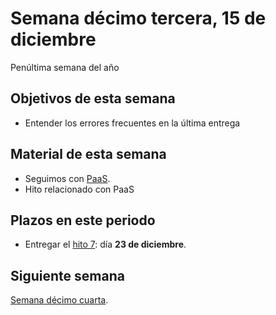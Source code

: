# Semana décimo tercera, 15 de diciembre

Penúltima semana del año


## Objetivos de esta semana

- Entender los errores frecuentes en la última entrega

## Material de esta semana

- Seguimos con [PaaS](http://jj.github.io/IV/documentos/temas/PaaS).
- Hito relacionado con PaaS

## Plazos en este periodo

- Entregar el
  [hito 7](http://jj.github.io/IV/documentos/proyecto/7.Paas): día **23
  de diciembre**.

## Siguiente semana

[Semana décimo cuarta](semana-14.md).
